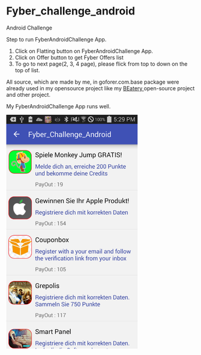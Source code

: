 # Fyber_challenge_android
Android Challenge

Step to run FyberAndroidChallenge App.

1. Click on Flatting button on FyberAndroidChallenge App.
2. Click on Offer button to get Fyber Offers list
3. To go to next page(2, 3, 4 page), please flick from top to down on the top of list.

All source, which are made by me, in goforer.com.base package were already used in my opensource project like my [BEatery ](https://github.com/Lukoh/beateries) open-source project and other project.

My FyberAndroidChallenge App runs well.


<img src="https://github.com/Lukoh/Fyber_challenge_android/blob/master/Screenshot.png" alt="Log-in Demo" width="350" />
